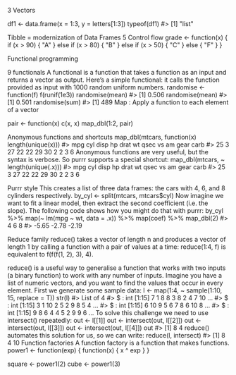 3 Vectors
 
df1 <- data.frame(x = 1:3, y = letters[1:3])
typeof(df1)
#> [1] "list"

Tibble = modernization of Data Frames
5 Control flow
grade <- function(x) {
  if (x > 90) {
    "A"
  } else if (x > 80) {
    "B"
  } else if (x > 50) {
    "C"
  } else {
    "F"
  }
}

Functional programming
 
9 functionals
A functional is a function that takes a function as an input and returns a vector as output. Here’s a simple functional: it calls the function provided as input with 1000 random uniform numbers.
randomise <- function(f) f(runif(1e3))
randomise(mean)
#> [1] 0.506
randomise(mean)
#> [1] 0.501
randomise(sum)
#> [1] 489
Map : Apply a function to each element of a vector
 
pair <- function(x) c(x, x)
map_dbl(1:2, pair)

Anonymous functions and shortcuts
map_dbl(mtcars, function(x) length(unique(x)))
#>  mpg  cyl disp   hp drat   wt qsec   vs   am gear carb 
#>   25    3   27   22   22   29   30    2    2    3    6
Anonymous functions are very useful, but the syntax is verbose. So purrr supports a special shortcut:
map_dbl(mtcars, ~ length(unique(.x)))
#>  mpg  cyl disp   hp drat   wt qsec   vs   am gear carb 
#>   25    3   27   22   22   29   30    2    2    3    6

Purrr style
This creates a list of three data frames: the cars with 4, 6, and 8 cylinders respectively.
by_cyl <- split(mtcars, mtcars$cyl)
Now imagine we want to fit a linear model, then extract the second coefficient (i.e. the slope). The following code shows how you might do that with purrr:
by_cyl %>% 
  map(~ lm(mpg ~ wt, data = .x)) %>% 
  map(coef) %>% 
  map_dbl(2)
#>     4     6     8 
#> -5.65 -2.78 -2.19

Reduce family
reduce() takes a vector of length n and produces a vector of length 1 by calling a function with a pair of values at a time: reduce(1:4, f) is equivalent to f(f(f(1, 2), 3), 4).
 
reduce() is a useful way to generalise a function that works with two inputs (a binary function) to work with any number of inputs. Imagine you have a list of numeric vectors, and you want to find the values that occur in every element. First we generate some sample data:
l <- map(1:4, ~ sample(1:10, 15, replace = T))
str(l)
#> List of 4
#>  $ : int [1:15] 7 1 8 8 3 8 2 4 7 10 ...
#>  $ : int [1:15] 3 1 10 2 5 2 9 8 5 4 ...
#>  $ : int [1:15] 6 10 9 5 6 7 8 6 10 8 ...
#>  $ : int [1:15] 9 8 6 4 4 5 2 9 9 6 ...
To solve this challenge we need to use intersect() repeatedly:
out <- l[[1]]
out <- intersect(out, l[[2]])
out <- intersect(out, l[[3]])
out <- intersect(out, l[[4]])
out
#> [1] 8 4
reduce() automates this solution for us, so we can write:
reduce(l, intersect)
#> [1] 8 4
10 Function factories
A function factory is a function that makes functions.
power1 <- function(exp) {
  function(x) {
    x ^ exp
  }
}

square <- power1(2)
cube <- power1(3)



